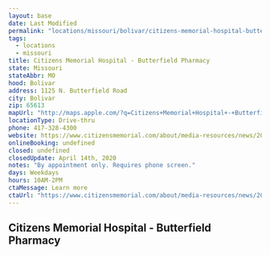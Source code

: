 ```yaml
---
layout: base
date: Last Modified
permalink: "locations/missouri/bolivar/citizens-memorial-hospital-butterfield-pharmacy/"
tags:
  - locations
  - missouri
title: Citizens Memorial Hospital - Butterfield Pharmacy
state: Missouri
stateAbbr: MO
hood: Bolivar
address: 1125 N. Butterfield Road
city: Bolivar
zip: 65613
mapUrl: "http://maps.apple.com/?q=Citizens+Memorial+Hospital+-+Butterfield+Pharmacy&address=1125+N+Butterfield+Road,Bolivar,Missouri,65613"
locationType: Drive-thru
phone: 417-328-4300
website: https://www.citizensmemorial.com/about/media-resources/news/2020/cmh-to-offer-drive-thru-covid-19-testing-with-doctors-order.html
onlineBooking: undefined
closed: undefined
closedUpdate: April 14th, 2020
notes: "By appointment only. Requires phone screen."
days: Weekdays
hours: 10AM-2PM
ctaMessage: Learn more
ctaUrl: "https://www.citizensmemorial.com/about/media-resources/news/2020/cmh-to-offer-drive-thru-covid-19-testing-with-doctors-order.html"
---
```

## Citizens Memorial Hospital - Butterfield Pharmacy